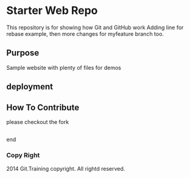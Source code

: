 # Starter Web Repo

This repository is for showing how Git and GitHub work
Adding line for rebase example, then more changes for myfeature branch too.

## Purpose

Sample website with plenty of files for demos

## deployment

## How To Contribute
please checkout the fork 

## 
end
### Copy Right
 2014 Git.Training copyright. All rightd reserved.